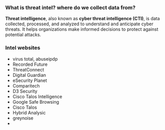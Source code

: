 
### What is threat intel? where do we collect data from?


**Threat intelligence**, also known as **cyber threat intelligence (CTI)**, is data collected, processed, and analyzed to understand and anticipate cyber threats. It helps organizations make informed decisions to protect against potential attacks.



### Intel websites

- virus total, abuseipdp
- Recorded Future
- ThreatConnect
- Digital Guardian
- eSecurity Planet
- Comparitech
- D3 Security
- Cisco Talos Intelligence
- Google Safe Browsing
- Cisco Talos
- Hybrid Analysic
- greynoise
- 